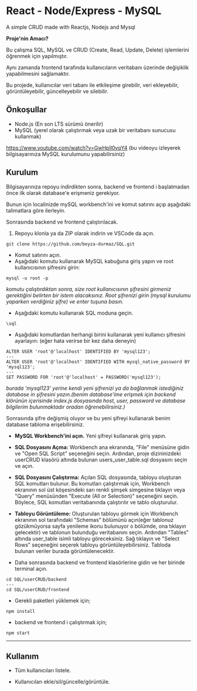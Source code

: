 # React - Node/Express - MySQL
A simple CRUD made with Reactjs, Nodejs and Mysql

**Proje'nin Amacı?** 

Bu çalışma SQL, MySQL ve CRUD (Create, Read, Update, Delete) işlemlerini öğrenmek için yapılmıştır.

Aynı zamanda frontend tarafında kullanıcıların veritabanı üzerinde değişiklik yapabilmesini sağlamaktır.

Bu projede, kullanıcılar veri tabanı ile etkileşime girebilir, veri ekleyebilir, görüntüleyebilir, güncelleyebilir ve silebilir.

## Önkoşullar
* Node.js (En son LTS sürümü önerilir)
* MySQL (yerel olarak çalıştırmak veya uzak bir veritabanı sunucusu kullanmak)

https://www.youtube.com/watch?v=GwHpIl0vqY4
(bu videoyu izleyerek bilgisayarınıza MySQL kurulumunu yapabilirsiniz)

## Kurulum

Bilgisayarınıza repoyu indirdikten sonra,
backend ve frontend i başlatmadan önce ilk olarak database'e erişmeniz gerekiyor.

Bunun için localinizde mySQL workbench'ini ve komut satırını açıp aşağıdaki talimatlara göre ilerleyin.

Sonrasında backend ve frontend çalıştırılacak.

1. Repoyu klonla ya da ZIP olarak indirin ve VSCode da açın.
```
git clone https://github.com/beyza-durmaz/SQL.git
```

* Komut satırını açın.
* Aşağıdaki komutu kullanarak MySQL kabuğuna giriş yapın ve root kullanıcısının şifresini girin:
```
mysql -u root -p
```
*komutu çalıştırdıktan sonra, size root kullanıcısının şifresini girmeniz gerektiğini belirten bir istem alacaksınız. Root şifrenizi girin (mysql kurulumu yaparken verdiğiniz şifre) ve enter tuşuna basın.*
* Aşağıdaki komutu kullanarak SQL moduna geçin.
```
\sql
```
* Aşağıdaki komutlardan herhangi birini kullanarak yeni kullanıcı şifresini ayarlayın:
(eğer hata verirse bir kez daha deneyin)
```
ALTER USER 'root'@'localhost' IDENTIFIED BY 'mysql123';
---
ALTER USER 'root'@'localhost' IDENTIFIED WITH mysql_native_password BY 'mysql123';
---
SET PASSWORD FOR 'root'@'localhost' = PASSWORD('mysql123');
```
*burada 'mysql123' yerine kendi yeni şifrenizi ya da bağlanmak istediğiniz database in şifresini yazın.(benim database'ime erişmek için backend klörünün içerisinde index.js dosyasında host, user, password ve database bilgilerim bulunmaktadır oradan öğrenebilirsiniz.)*

Sonrasında şifre değişmiş oluyor ve bu yeni şifreyi kullanarak benim database tabloma erişebilirsiniz.


* __MySQL Workbench'ini açın.__
Yeni şifreyi kullanarak giriş yapın.
* __SQL Dosyasını Açma:__
Workbench ana ekranında, "File" menüsüne gidin ve "Open SQL Script" seçeneğini seçin. Ardından, proje dizininizdeki userCRUD klasörü altında bulunan users_user_table.sql dosyasını seçin ve açın.
* __SQL Dosyasını Çalıştırma:__
Açılan SQL dosyasında, tabloyu oluşturan SQL komutları bulunur. Bu komutları çalıştırmak için, Workbench ekranının sol üst köşesindeki sarı renkli şimşek simgesine tıklayın veya "Query" menüsünden "Execute (All or Selection)" seçeneğini seçin. Böylece, SQL komutları veritabanında çalıştırılır ve tablo oluşturulur.
* __Tabloyu Görüntüleme:__
Oluşturulan tabloyu görmek için Workbench ekranının sol tarafındaki "Schemas" bölümünü açın(eğer tablonuz gözükmüyorsa sayfa yenileme ikonu bulunuyor o bölümde, ona tıklayın gelecektir) ve tablonun bulunduğu veritabanını seçin. Ardından "Tables" altında user_table isimli tabloyu göreceksiniz. Sağ tıklayın ve "Select Rows" seçeneğini seçerek tabloyu görüntüleyebilirsiniz. Tabloda bulunan veriler burada görüntülenecektir.

* Daha sonrasında backend ve frontend klasörlerine gidin ve her birinde terminal açın.
```
cd SQL/userCRUD/backend
---
cd SQL/userCRUD/frontend
```

* Gerekli paketleri yüklemek için;
```
npm install
```
* backend ve frontend i çalıştırmak için;
```
npm start
```

---

## Kullanım

* Tüm kullanıcıları listele.

* Kullanıcıları ekle/sil/güncelle/görüntüle.

